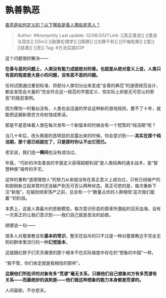 # 孰善孰恶
[善恶是如何定义的？以下哪些是善人哪些是恶人？](https://www.zhihu.com/question/34360267/answer/871927674)

> Author: #Anonymity 
> Last update: *12/08/2021* 
> Link: [[真正善良]] [[善良与现实]] [[Sin]] [[赦罪伦理学]] [[赎罪]] [[功罪千秋]] [[忏悔免罪]] [[爱]] [[慈善]] [[恩]]
> Tag: #方法实践SOP 
  

这个问题很好解决——

**在善与恶的问题上，人类没有能力成就绝对的善。也就是从绝对意义上说，人类只有恶的程度是大是小的问题，没有恶不恶的问题。**

任何试图通过重划标准、将部分人类切分出来变成“全善的典范”的道德规范设计，都会发现会大量的“完全符合这一规范的字面定义、但实际上却是无可否认的邪恶”的尴尬案例。

因为哪怕一时看似没有，人类也会迅速的学会这种新的游戏规则，要不了十年，就能把这艘新救世方舟蛀蚀成笑话。

那是不是意味着人类在每次发布一个新版本的时候会有一个短暂的“纯洁期”呢？

当几十年后，改头换面的恶明显的显露出来的时候，你会意识到——**其实在那个纯洁期，那个恶已经就在了，只是那时你认不出它而已。**

老实说，我们连**一瞬间**也没有成功过。

毕竟，“巧妙的冲击善良的字面定义获得超额利润”是人类经典的通关战术，是“智慧种族”祖传的手艺。

这样的重构“道德理想人”的努力从来就没有在真正意义上成功过，只有已经破产的和刚刚新立起来暂时还没破产到无可否认两种状态。真正可悲的是，每次重新下注“新版”，在输到倾家荡产之前，总会有一个“数量占优的人群相信‘这次我们能赢’”的阶段。

本质上，这是人类最大的悲剧模型。每次意识形态的鼎革所激起的滔天血海，没有一次真正的让我们意识到——我们自己就是恶龙的幼兽。

  

顺便说一句——

很多人对基督教没有**基本的常识**，整天在驳斥的只不过是一种对基督教近乎完全无知的群体里流行的一种**幻觉版本**。

这就跟红脖子们天天痛恨的那个根本不在实际维度中存在的“想象的中国”一样。

“我不管，你们肯定就是我相信的那样”。

**这跟他们所批评的对象有多“荒谬”毫无关系，只跟他们自己想象对方有多荒谬有关系——而最绝妙的讽刺是——他们做这种想象的能力本身都是荒谬的。**

人间喜剧，不亦悲夫。